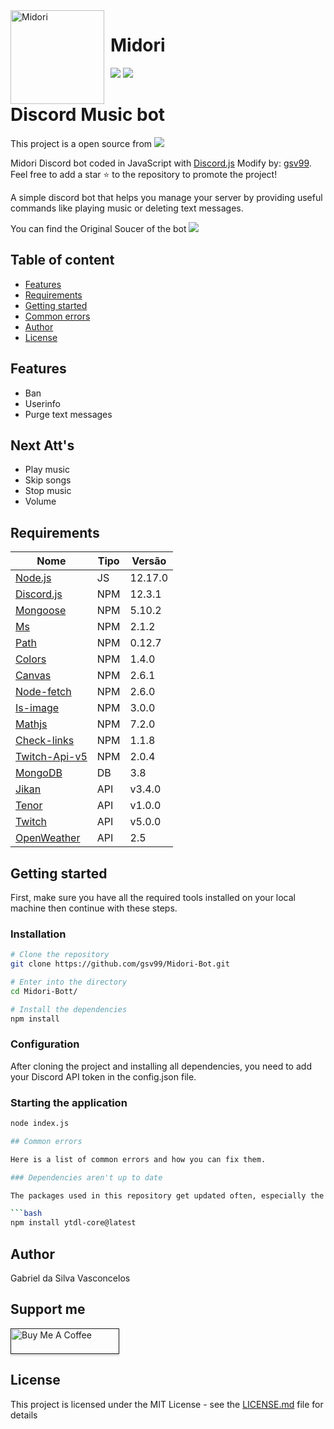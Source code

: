 
<img width="150" height="150" align="left" style="float: left; margin: 0 10px 0 0;" alt="Midori" src="https://cdn.discordapp.com/avatars/719733315090907176/fa9bc0b53a0274f70311449be07a8f92.png?size=256">  

# Midori
[![](https://img.shields.io/discord/706916588250726400.svg?logo=discord&colorB=7289DA)](https://discord.gg/maERGBd)
[![](https://img.shields.io/badge/discord.js-v12.0.0--dev-blue.svg?logo=npm)](https://github.com/discordjs)

# Discord Music bot

This project is a open source from <a href="https://github.com/Zaetic/Nayoi"><img src="https://img.shields.io/static/v1?label=Github&message=Nayoi&color=ff69b4"></a> 

Midori Discord bot coded in JavaScript with [Discord.js](https://discord.js.org) Modify by: [gsv99](https://github.com/gsv99).  
Feel free to add a star ⭐ to the repository to promote the project!

A simple discord bot that helps you manage your server by providing useful commands like playing music or deleting text messages.

You can find the Original Soucer of the bot <a href="https://github.com/Zaetic/Nayoi"><img src="https://img.shields.io/static/v1?label=Github&message=Nayoi&color=ff69b4"></a> 
## Table of content

* [Features](#features)
* [Requirements](#requirements)
* [Getting started](#getting-started)
* [Common errors](#common-errors)
* [Author](#author)
* [License](#license)

## Features

- Ban
- Userinfo
- Purge text messages

## Next Att's
- Play music
- Skip songs
- Stop music
- Volume

## Requirements

| Nome  | Tipo | Versão |
| ------------- | ------------- | ------------- |
| [Node.js](https://nodejs.org/en/) | JS  |12.17.0|
| [Discord.js](https://discord.js.org/) | NPM  |12.3.1|
| [Mongoose](https://www.npmjs.com/package/mongoose) | NPM  |5.10.2|
| [Ms](https://www.npmjs.com/package/ms) | NPM  |2.1.2|
| [Path](https://www.npmjs.com/package/path) | NPM  |0.12.7|
| [Colors](https://www.npmjs.com/package/colors) | NPM  |1.4.0|
| [Canvas](https://www.npmjs.com/package/canvas) | NPM  |2.6.1|
| [Node-fetch](https://www.npmjs.com/package/node-fetch) | NPM  |2.6.0|
| [Is-image](https://www.npmjs.com/package/is-image) | NPM  |3.0.0|
| [Mathjs](https://www.npmjs.com/package/mathjs) | NPM  |7.2.0|
| [Check-links](https://www.npmjs.com/package/check-links) | NPM  |1.1.8|
| [Twitch-Api-v5](https://www.npmjs.com/package/twitch-api-v5) | NPM  |2.0.4|
| [MongoDB](https://www.mongodb.com/) | DB  |3.8|
| [Jikan](https://jikan.moe/) | API  |v3.4.0|
| [Tenor](https://tenor.com/gifapi) | API  |v1.0.0|
| [Twitch](https://dev.twitch.tv/) | API  |v5.0.0|
| [OpenWeather](https://openweathermap.org/api) | API  |2.5|

## Getting started

First, make sure you have all the required tools installed on your local machine then continue with these steps.

### Installation

```bash
# Clone the repository
git clone https://github.com/gsv99/Midori-Bot.git

# Enter into the directory
cd Midori-Bott/

# Install the dependencies
npm install
```

### Configuration

After cloning the project and installing all dependencies, you need to add your Discord API token in the config.json file.

### Starting the application

```bash
node index.js

## Common errors

Here is a list of common errors and how you can fix them.

### Dependencies aren't up to date

The packages used in this repository get updated often, especially the ytdl-core package. That is why it is always worth a try updating those if you get an error like `invalid URL: undefined` or when the bot crashes when running the play command.

```bash
npm install ytdl-core@latest
```

## Author

Gabriel da Silva Vasconcelos

## Support me

<a href="" target="_blank"><img src="https://upload.wikimedia.org/wikipedia/commons/thumb/3/39/PayPal_logo.svg/500px-PayPal_logo.svg.png" alt="Buy Me A Coffee" style="height: 41px !important;width: 174px !important;box-shadow: 0px 3px 2px 0px rgba(190, 190, 190, 0.5) !important;-webkit-box-shadow: 0px 3px 2px 0px rgba(190, 190, 190, 0.5) !important;" ></a>

## License

This project is licensed under the MIT License - see the [LICENSE.md](LICENSE) file for details
